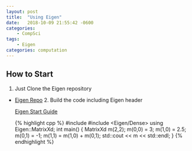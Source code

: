 ```yaml
---
layout: post
title:  "Using Eigen"
date:   2018-10-09 21:55:42 -0600
categories:
    - CompSci
tags:
    - Eigen
categories: computation 
---
```


## How to Start
1. Just Clone the Eigen repository
- [Eigen Repo](https://github.com/eigenteam/eigen-git-mirror)
    2. Build the code including Eigen header

    [Eigen Start Guide](https://eigen.tuxfamily.org/dox/GettingStarted.html)

    {% highlight cpp %}
#include <iostream>
#include <Eigen/Dense>
using Eigen::MatrixXd;
int main()
{
MatrixXd m(2,2);
m(0,0) = 3;
m(1,0) = 2.5;
m(0,1) = -1;
m(1,1) = m(1,0) + m(0,1);
std::cout << m << std::endl;
}
{% endhighlight %}

